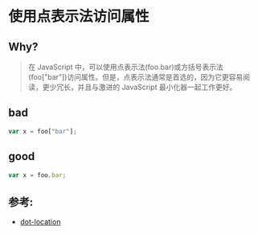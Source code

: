 # 使用点表示法访问属性

## Why?

> 在 JavaScript 中，可以使用点表示法(foo.bar)或方括号表示法(foo["bar"])访问属性。但是，点表示法通常是首选的，因为它更容易阅读，更少冗长，并且与激进的 JavaScript 最小化器一起工作更好。

## bad

```js
var x = foo["bar"];
```

## good

```js
var x = foo.bar;
```

## 参考:

- [dot-location](https://eslint.org/docs/rules/dot-location)
